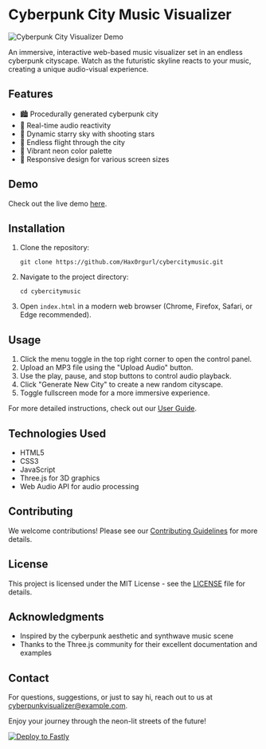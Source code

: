 # Cyberpunk City Music Visualizer

![Cyberpunk City Visualizer Demo](https://example.com/demo.gif)

An immersive, interactive web-based music visualizer set in an endless cyberpunk cityscape. Watch as the futuristic skyline reacts to your music, creating a unique audio-visual experience.

## Features

- 🏙️ Procedurally generated cyberpunk city
- 🎵 Real-time audio reactivity
- 🌠 Dynamic starry sky with shooting stars
- 🚀 Endless flight through the city
- 🎨 Vibrant neon color palette
- 📱 Responsive design for various screen sizes

## Demo

Check out the live demo [here](https://hax0rgurl.github.io/cybercitymusic/).

## Installation

1. Clone the repository:
   ```
   git clone https://github.com/Hax0rgurl/cybercitymusic.git
   ```
2. Navigate to the project directory:
   ```
   cd cybercitymusic
   ```
3. Open `index.html` in a modern web browser (Chrome, Firefox, Safari, or Edge recommended).

## Usage

1. Click the menu toggle in the top right corner to open the control panel.
2. Upload an MP3 file using the "Upload Audio" button.
3. Use the play, pause, and stop buttons to control audio playback.
4. Click "Generate New City" to create a new random cityscape.
5. Toggle fullscreen mode for a more immersive experience.

For more detailed instructions, check out our [User Guide](USER_GUIDE.md).

## Technologies Used

- HTML5
- CSS3
- JavaScript
- Three.js for 3D graphics
- Web Audio API for audio processing

## Contributing

We welcome contributions! Please see our [Contributing Guidelines](CONTRIBUTING.md) for more details.

## License

This project is licensed under the MIT License - see the [LICENSE](LICENSE) file for details.

## Acknowledgments

- Inspired by the cyberpunk aesthetic and synthwave music scene
- Thanks to the Three.js community for their excellent documentation and examples

## Contact

For questions, suggestions, or just to say hi, reach out to us at cyberpunkvisualizer@example.com.

Enjoy your journey through the neon-lit streets of the future!

[![Deploy to Fastly](https://deploy.edgecompute.app/button)](https://deploy.edgecompute.app/deploy)
